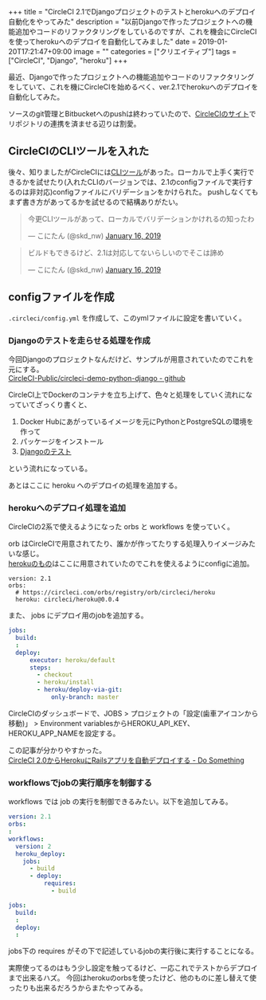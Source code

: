 +++
title = "CircleCI 2.1でDjangoプロジェクトのテストとherokuへのデプロイ自動化をやってみた"
description = "以前Djangoで作ったプロジェクトへの機能追加やコードのリファクタリングをしているのですが、これを機会にCircleCIを使ってherokuへのデプロイを自動化してみました"
date = 2019-01-20T17:21:47+09:00
image = ""
categories = ["クリエイティブ"]
tags = ["CircleCI", "Django", "heroku"]
+++

最近、Djangoで作ったプロジェクトへの機能追加やコードのリファクタリングをしていて、これを機にCircleCIを始めるべく、ver.2.1でherokuへのデプロイを自動化してみた。

ソースのgit管理とBitbucketへのpushは終わっていたので、[CircleCIのサイト](https://circleci.com)でリポジトリの連携を済ませる辺りは割愛。

## CircleCIのCLIツールを入れた
後々、知りましたがCircleCIには[CLIツール](https://circleci.com/docs/2.0/local-cli/)があった。ローカルで上手く実行できるかを試せたり(入れたCLIのバージョンでは、2.1のconfigファイルで実行するのは非対応)configファイルにバリデーションをかけられた。
pushしなくてもまず書き方があってるかを試せるので結構ありがたい。

<blockquote class="twitter-tweet"><p lang="ja" dir="ltr">今更CLIツールがあって、ローカルでバリデーションかけれるの知ったわ</p>&mdash; こにたん (@skd_nw) <a href="https://twitter.com/skd_nw/status/1085581280115228673?ref_src=twsrc%5Etfw">January 16, 2019</a></blockquote> <script async src="https://platform.twitter.com/widgets.js" charset="utf-8"></script>

<blockquote class="twitter-tweet"><p lang="ja" dir="ltr">ビルドもできるけど、2.1は対応してないらしいのでそこは諦め</p>&mdash; こにたん (@skd_nw) <a href="https://twitter.com/skd_nw/status/1085581494578376704?ref_src=twsrc%5Etfw">January 16, 2019</a></blockquote> <script async src="https://platform.twitter.com/widgets.js" charset="utf-8"></script>


## configファイルを作成

``.circleci/config.yml`` を作成して、このymlファイルに設定を書いていく。

### Djangoのテストを走らせる処理を作成

今回Djangoのプロジェクトなんだけど、サンプルが用意されていたのでこれを元にする。  
[CircleCI-Public/circleci-demo-python-django - github](https://github.com/CircleCI-Public/circleci-demo-python-django)

CircleCI上でDockerのコンテナを立ち上げて、色々と処理をしていく流れになっていてざっくり書くと、

1. Docker Hubにあがっているイメージを元にPythonとPostgreSQLの環境を作って
2. パッケージをインストール
3. [Djangoのテスト](https://github.com/CircleCI-Public/circleci-demo-python-django/blob/master/.circleci/config.yml#L32)

という流れになっている。

あとはここに heroku へのデプロイの処理を追加する。

### herokuへのデプロイ処理を追加
CircleCIの2系で使えるようになった orbs と workflows を使っていく。

orb はCircleCIで用意されてたり、誰かが作ってたりする処理入りイメージみたいな感じ。  
[herokuのもの](https://circleci.com/orbs/registry/orb/circleci/heroku)はここに用意されていたのでこれを使えるようにconfigに追加。

```
version: 2.1
orbs:
  # https://circleci.com/orbs/registry/orb/circleci/heroku
  heroku: circleci/heroku@0.0.4
```

また、 jobs にデプロイ用のjobを追加する。

```yaml
jobs:
  build:
  :
  deploy:
      executor: heroku/default
      steps:
        - checkout
        - heroku/install
        - heroku/deploy-via-git:
            only-branch: master
```

CircleCIのダッシュボードで、JOBS > プロジェクトの「設定(歯車アイコンから移動)」 > Environment variablesからHEROKU_API_KEY、HEROKU_APP_NAMEを設定する。

この記事が分かりやすかった。  
[CircleCI 2.0からHerokuにRailsアプリを自動デプロイする - Do Something](http://tic40.hatenablog.com/entry/2018/05/04/103803)

### workflowsでjobの実行順序を制御する
workflows では job の実行を制御できるみたい。以下を追加してみる。

```yaml
version: 2.1
orbs:
:
workflows:
  version: 2
  heroku_deploy:
    jobs:
      - build
      - deploy:
          requires:
            - build

jobs:
  build:
  :
  deploy:
  :
```

jobs下の requires がその下で記述しているjobの実行後に実行することになる。

実際使ってるのはもう少し設定を触ってるけど、一応これでテストからデプロイまで出来るハズ。
今回はherokuのorbsを使ったけど、他のものに差し替えて使ったりも出来るだろうからまたやってみる。
